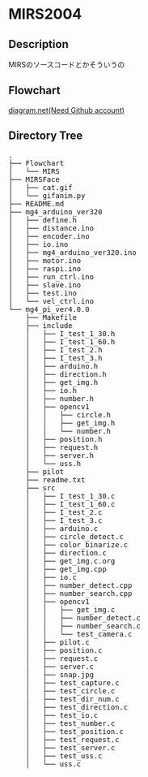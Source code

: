 # MIRS2004

## Description
MIRSのソースコードとかそういうの

## Flowchart 
[diagram.net(Need Github account)](https://app.diagrams.net/#Hoblivionmgd%2FMIRS2004%2Fmaster%2FFlowchart%2FMIRS)
## Directory Tree
<pre>
.
├── Flowchart
│   └── MIRS
├── MIRSFace
│   ├── cat.gif
│   └── gifanim.py
├── README.md
├── mg4_arduino_ver320
│   ├── define.h
│   ├── distance.ino
│   ├── encoder.ino
│   ├── io.ino
│   ├── mg4_arduino_ver320.ino
│   ├── motor.ino
│   ├── raspi.ino
│   ├── run_ctrl.ino
│   ├── slave.ino
│   ├── test.ino
│   └── vel_ctrl.ino
└── mg4_pi_ver4.0.0
    ├── Makefile
    ├── include
    │   ├── I_test_1_30.h
    │   ├── I_test_1_60.h
    │   ├── I_test_2.h
    │   ├── I_test_3.h
    │   ├── arduino.h
    │   ├── direction.h
    │   ├── get_img.h
    │   ├── io.h
    │   ├── number.h
    │   ├── opencv1
    │   │   ├── circle.h
    │   │   ├── get_img.h
    │   │   └── number.h
    │   ├── position.h
    │   ├── request.h
    │   ├── server.h
    │   └── uss.h
    ├── pilot
    ├── readme.txt
    ├── src
    │   ├── I_test_1_30.c
    │   ├── I_test_1_60.c
    │   ├── I_test_2.c
    │   ├── I_test_3.c
    │   ├── arduino.c
    │   ├── circle_detect.c
    │   ├── color_binarize.c
    │   ├── direction.c
    │   ├── get_img.c.org
    │   ├── get_img.cpp
    │   ├── io.c
    │   ├── number_detect.cpp
    │   ├── number_search.cpp
    │   ├── opencv1
    │   │   ├── get_img.c
    │   │   ├── number_detect.c
    │   │   ├── number_search.c
    │   │   └── test_camera.c
    │   ├── pilot.c
    │   ├── position.c
    │   ├── request.c
    │   ├── server.c
    │   ├── snap.jpg
    │   ├── test_capture.c
    │   ├── test_circle.c
    │   ├── test_dir_num.c
    │   ├── test_direction.c
    │   ├── test_io.c
    │   ├── test_number.c
    │   ├── test_position.c
    │   ├── test_request.c
    │   ├── test_server.c
    │   ├── test_uss.c
    │   └── uss.c
    
</pre>
